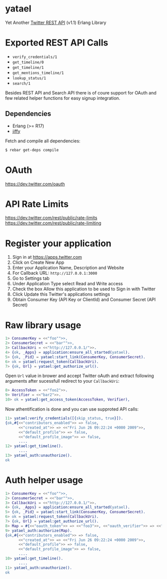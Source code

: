 yatael
======

Yet Another [Twitter REST API][1] (v1.1) Erlang Library

Exported REST API Calls
===
* `verify_credentials/1`
* `get_timeline/0`
* `get_timeline/1`
* `get_mentions_timeline/1`
* `lookup_status/1`
* `search/1`

Besides REST API and Search API there is of coure support for OAuth and few related helper functions for easy signup integration.

## Dependencies
* Erlang (>= R17)
* [jiffy][2]

Fetch and compile all dependencies:
```bash
$ rebar get-deps compile
```

OAuth
===
https://dev.twitter.com/oauth

API Rate Limits
===
https://dev.twitter.com/rest/public/rate-limits
https://dev.twitter.com/rest/public/rate-limiting

Register your application
===

1. Sign in at https://apps.twitter.com
2. Click on Create New App
3. Enter your Application Name, Description and Website
4. For Callback URL: `http://127.0.0.1:3000`
5. Go to Settings tab
6. Under Application Type select Read and Write access
7. Check the box Allow this application to be used to Sign in with Twitter
8. Click Update this Twitter's applications settings
9. Obtain Consumer Key (API Key or ClientId) and Consumer Secret (API Secret)


Raw library usage
===
```erlang
1> ConsumerKey = <<"foo"">>,
2> ConsumerSecret = <<"bar"">>,
3> CallbackUri = <<"http://127.0.0.1/">>.
4> {ok, _Apps} = application:ensure_all_started(yatael).
5> {ok, _Pid} = yatael:start_link(ConsumerKey, ConsumerSecret).
6> ok = yatael:request_token(CallbackUri).
7> {ok, Url} = yatael:get_authorize_url().
```
Open `Url` value in brower and accept Twitter oAuth and extract following arguments
after sucessfull redirect to your `CallbackUri`:
```erlang
8> AccessToken = <<"foo2">>.
9> Verifier = <<"bar2">>.
10> ok = yatael:get_access_token(AccessToken, Verifier),
```
Now athentification is done and you can use supproted API calls:
```erlang
11> yatael:verify_credentials([{skip_status, true}]).
{ok,#{<<"contributors_enabled">> => false,
      <<"created_at">> => <<"Fri Jun 26 09:22:24 +0000 2009">>,
      <<"default_profile">> => false,
      <<"default_profile_image">> => false,
      ....
12> yatael:get_timeline().
      ....
13> yatael_auth:unauthorize().
ok
```

Auth helper usage
===
```erlang
1> ConsumerKey = <<"foo"">>,
2> ConsumerSecret = <<"bar"">>,
3> CallbackUri = <<"http://127.0.0.1/">>.
4> {ok, _Apps} = application:ensure_all_started(yatael).
5> {ok, _Pid} = yatael:start_link(ConsumerKey, ConsumerSecret).
6> ok = yatael:request_token(CallbackUri).
7> {ok, Url} = yatael:get_authorize_url().
8> Map = #{<<"oauth_token">> => <<"foo3">>, <<"oauth_verifier">> => <<"bar3">>, <<"callback_uri">> => CallbackUri}.
9> yatael_auth:authorize(Map).
{ok,#{<<"contributors_enabled">> => false,
      <<"created_at">> => <<"Fri Jun 26 09:22:24 +0000 2009">>,
      <<"default_profile">> => false,
      <<"default_profile_image">> => false,
      ....
10> yatael:get_timeline().
      ....
11> yatael_auth:unauthorize().
ok

```


[1]: https://dev.twitter.com/rest/public
[2]: https://github.com/davisp/jiffy
